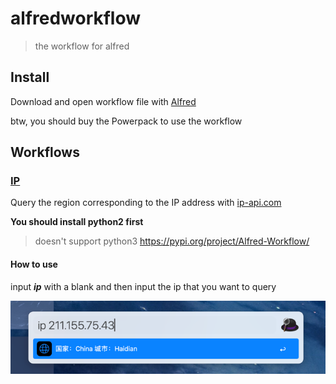 # alfredworkflow
> the workflow for alfred

## Install

Download and open workflow file with [Alfred](https://www.alfredapp.com)

btw, you should buy the Powerpack to use the workflow

## Workflows

### [IP](https://github.com/Jerrymkjuju/alfredworkflow/IP) 

Query the region corresponding to the IP address with [ip-api.com](https://ip-api.com)

**You should install python2 first**

> doesn't support python3 https://pypi.org/project/Alfred-Workflow/

#### How to use

input **_ip_** with a blank and then input the ip that you want to query

![img.png](IP/resource/img.png)





